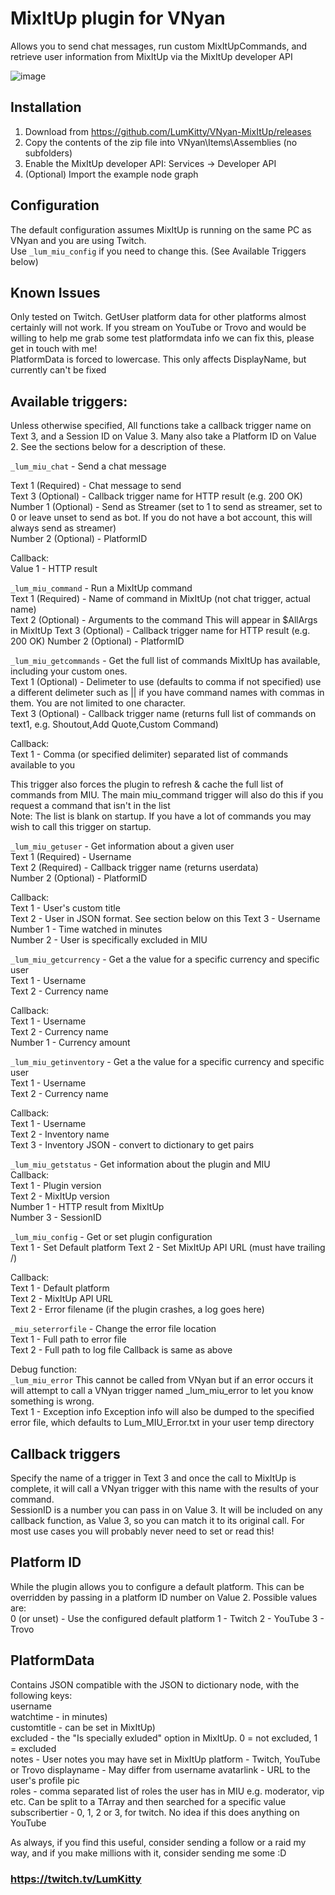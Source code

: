 # MixItUp plugin for VNyan

Allows you to send chat messages, run custom MixItUpCommands, and retrieve user information from MixItUp via the MixItUp developer API

![image](https://github.com/user-attachments/assets/baf87f57-0813-4c22-a74b-a5258bcd66aa)

## Installation
1. Download from https://github.com/LumKitty/VNyan-MixItUp/releases
2. Copy the contents of the zip file into VNyan\Items\Assemblies (no subfolders)  
3. Enable the MixItUp developer API: Services -> Developer API  
4. (Optional) Import the example node graph

## Configuration
The default configuration assumes MixItUp is running on the same PC as VNyan and you are using Twitch.  
Use ```_lum_miu_config``` if you need to change this. (See Available Triggers below)

## Known Issues
Only tested on Twitch. GetUser platform data for other platforms almost certainly will not work. If you stream on YouTube or Trovo and would be willing to help me grab some test platformdata info we can fix this, please get in touch with me!  
PlatformData is forced to lowercase. This only affects DisplayName, but currently can't be fixed

## Available triggers:
Unless otherwise specified, All functions take a callback trigger name on Text 3, and a Session ID on Value 3. Many also take a Platform ID on Value 2. See the sections below for a description of these.  

```_lum_miu_chat``` - Send a chat message  

Text 1 (Required) - Chat message to send  
Text 3 (Optional) - Callback trigger name for HTTP result (e.g. 200 OK)  
Number 1 (Optional) - Send as Streamer (set to 1 to send as streamer, set to 0 or leave unset to send as bot. If you do not have a bot account, this will always send as streamer)  
Number 2 (Optional) - PlatformID  

Callback:  
Value 1 - HTTP result  

```_lum_miu_command``` - Run a MixItUp command  
Text 1 (Required) - Name of command in MixItUp (not chat trigger, actual name)  
Text 2 (Optional) - Arguments to the command This will appear in $AllArgs in MixItUp
Text 3 (Optional) - Callback trigger name for HTTP result (e.g. 200 OK)
Number 2 (Optional) - PlatformID  

```_lum_miu_getcommands``` - Get the full list of commands MixItUp has available, including your custom ones.  
Text 1 (Optional) - Delimeter to use (defaults to comma if not specified) use a different delimeter such as || if you have command names with commas in them. You are not limited to one character.  
Text 3 (Optional) - Callback trigger name (returns full list of commands on text1, e.g. Shoutout,Add Quote,Custom Command)  

Callback:  
Text 1 - Comma (or specified delimiter) separated list of commands available to you  

This trigger also forces the plugin to refresh & cache the full list of commands from MIU. The main miu_command trigger will also do this if you request a command that isn't in the list  
Note: The list is blank on startup. If you have a lot of commands you may wish to call this trigger on startup.  

```_lum_miu_getuser``` - Get information about a given user  
Text 1 (Required) - Username  
Text 2 (Required) - Callback trigger name (returns userdata)  
Number 2 (Optional) - PlatformID  

Callback:  
Text 1 - User's custom title  
Text 2 - User in JSON format. See section below on this
Text 3 - Username  
Number 1 - Time watched in minutes  
Number 2 - User is specifically excluded in MIU  

```_lum_miu_getcurrency``` - Get a the value for a specific currency and specific user  
Text 1 - Username  
Text 2 - Currency name  

Callback:  
Text 1 - Username  
Text 2 - Currency name  
Number 1 - Currency amount

```_lum_miu_getinventory``` - Get a the value for a specific currency and specific user  
Text 1 - Username  
Text 2 - Currency name  

Callback:  
Text 1 - Username  
Text 2 - Inventory name  
Text 3 - Inventory JSON - convert to dictionary to get <item> <value> pairs  

```_lum_miu_getstatus``` - Get information about the plugin and MIU  
Callback:  
Text 1 - Plugin version  
Text 2 - MixItUp version  
Number 1 - HTTP result from MixItUp  
Number 3 - SessionID  

```_lum_miu_config``` - Get or set plugin configuration  
Text 1 - Set Default platform
Text 2 - Set MixItUp API URL (must have trailing /)  

Callback:  
Text 1 - Default platform  
Text 2 - MixItUp API URL  
Text 2 - Error filename (if the plugin crashes, a log goes here)  

```_miu_seterrorfile``` - Change the error file location  
Text 1 - Full path to error file  
Text 2 - Full path to log file
Callback is same as above

Debug function:  
```_lum_miu_error```
This cannot be called from VNyan but if an error occurs it will attempt to call a VNyan trigger
named _lum_miu_error to let you know something is wrong.  
Text 1 - Exception info
Exception info will also be dumped to the specified error file, which defaults to Lum_MIU_Error.txt in your user temp directory

## Callback triggers
Specify the name of a trigger in Text 3 and once the call to MixItUp is complete, it will call a VNyan trigger with this name with the results of your command.  
SessionID is a number you can pass in on Value 3. It will be included on any callback function, as Value 3, so you can match it to its original call. For most use cases you will probably never need to set or read this!  

## Platform ID
While the plugin allows you to configure a default platform. This can be overridden by passing in a platform ID number on Value 2. Possible values are:  
0 (or unset) - Use the configured default platform
1 - Twitch
2 - YouTube
3 - Trovo

## PlatformData
Contains JSON compatible with the JSON to dictionary node, with the following keys:  
username  
watchtime - in minutes)  
customtitle - can be set in MixItUp)  
excluded - the "Is specially exluded" option in MixItUp. 0 = not excluded, 1 = excluded  
notes - User notes you may have set in MixItUp
platform - Twitch, YouTube or Trovo
displayname - May differ from username
avatarlink - URL to the user's profile pic  
roles - comma separated list of roles the user has in MIU e.g. moderator, vip etc. Can be split to a TArray and then searched for a specific value  
subscribertier - 0, 1, 2 or 3, for twitch. No idea if this does anything on YouTube  

As always, if you find this useful, consider sending a follow or a raid my way, and if you make millions with it, consider sending me some :D

### https://twitch.tv/LumKitty 
